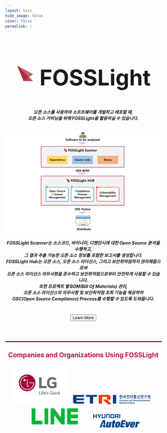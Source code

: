 ```yaml
---
layout: base
hide_image: false
cover: false
permalink: /
---
```

<div style="text-align: center;">

<h2 style="font-size: 500%"><img src="assets/img/logo5.png" title="FOSSLight Logo" width="60px">  FOSSLight  </h2>
<h5>오픈 소스를 사용하여 소프트웨어를 개발하고 배포할 때, <br>오픈 소스 거버닝을 위해 FOSSLight을 활용하실 수 있습니다.</h5>
<a href="/fosslight"><img src="assets/img/fosslight_project.png" title="FOSSLight"></a>
<h5>FOSSLight Scanner는 소스코드, 바이너리, 디펜던시에 대한 Open Source 분석을 수행하고,<br>그 결과 추출 가능한 오픈 소스 정보를 포함한 보고서를 생성합니다.<br>FOSSLight Hub는 오픈 소스, 오픈 소스 라이선스, 그리고 보안취약점까지 관리해줌으로써<br>오픈 소스 라이선스 의무사항을 준수하고 보안취약점으로부터 안전하게 사용할 수 있습니다.<br>또한 프로젝트 별 BOM(Bill Of Materials) 관리,<br>오픈 소스 라이선스의 의무사항 및 보안취약점 조회 기능을 제공하여<br>OSC(Open Source Compliance) Process를 수행할 수 있도록 도와줍니다.</h5>
<br/>
<div class="home_buntton">
<button class="learn-more" onclick="location.href='fosslight'">
  <span class="circle" aria-hidden="true">
    <span class="icon arrow"></span>
  </span>
  <span class="button-text">Learn More</span>
</button>
</div>
<br/>
<br/>
<br/>
<hr style="width:100%; border:outset 1px rgb(191, 13, 63);">
<h2 style="color: rgb(191, 13, 63); text-align: center;">Companies and Organizations Using FOSSLight</h2>
<a href="https://www.lg.co.kr/"><img src="assets/img/company/lg-logo.jpg" title="LG Electronics" width="180px" style="margin:5px px;"></a>
<a href="https://www.etri.re.kr/"><img src="assets/img/company/etri-logo.jpg" title="ETRI" width="250px" style="margin:0px 15px;"></a>
<br>
<a href="https://engineering.linecorp.com/ko"><img src="assets/img/company/line-logo.png" title="LINE" width="150px" style="margin:10px 30px;"></a>
<a href="https://www.hyundai-autoever.com/kor/main/index.do"><img src="assets/img/company/hyundaiautoeve-logo.png" title="Hyundai AutoEver" width="150px" style="margin:0px 15px;"></a>
</div>

<br/>
<br/>
<br/>
